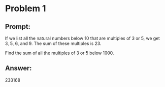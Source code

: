 # Problem 1

## Prompt:

If we list all the natural numbers below 10 that are multiples of 3 or 5, we
get 3, 5, 6, and 9. The sum of these multiples is 23.

Find the sum of all the multiples of 3 or 5 below 1000.

## Answer:

233168
